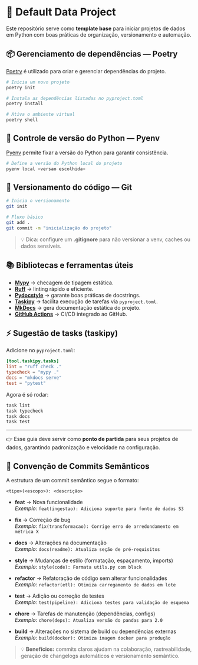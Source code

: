 # 🚀 Default Data Project  

Este repositório serve como **template base** para iniciar projetos de dados em Python com boas práticas de organização, versionamento e automação.  

## 📦 Gerenciamento de dependências — Poetry  
[Poetry](https://python-poetry.org/) é utilizado para criar e gerenciar dependências do projeto.  

```bash
# Inicia um novo projeto
poetry init  

# Instala as dependências listadas no pyproject.toml
poetry install  

# Ativa o ambiente virtual
poetry shell  
```

## 🐍 Controle de versão do Python — Pyenv  
[Pyenv](https://github.com/pyenv/pyenv) permite fixar a versão do Python para garantir consistência.  

```bash
# Define a versão do Python local do projeto
pyenv local <versao escolhida> 
```

## 🌱 Versionamento do código — Git  
```bash
# Inicia o versionamento
git init  

# Fluxo básico
git add .  
git commit -m "inicialização do projeto"  
```

> 💡 Dica: configure um **.gitignore** para não versionar a venv, caches ou dados sensíveis.  

## 📚 Bibliotecas e ferramentas úteis  

- **[Mypy](https://mypy.readthedocs.io/)** → checagem de tipagem estática.  
- **[Ruff](https://docs.astral.sh/ruff/)** → linting rápido e eficiente.  
- **[Pydocstyle](https://www.pydocstyle.org/)** → garante boas práticas de docstrings.  
- **[Taskipy](https://taskipy.readthedocs.io/)** → facilita execução de tarefas via `pyproject.toml`.  
- **[MkDocs](https://www.mkdocs.org/)** → gera documentação estática do projeto.  
- **[GitHub Actions](https://docs.github.com/en/actions)** → CI/CD integrado ao GitHub.  

## ⚡ Sugestão de tasks (taskipy)  

Adicione no `pyproject.toml`:  

```toml
[tool.taskipy.tasks]
lint = "ruff check ."
typecheck = "mypy ."
docs = "mkdocs serve"
test = "pytest"
```

Agora é só rodar:  

```bash
task lint
task typecheck
task docs
task test
```

---

👉 Esse guia deve servir como **ponto de partida** para seus projetos de dados, garantindo padronização e velocidade na configuração.


## 📝 Convenção de Commits Semânticos  

A estrutura de um commit semântico segue o formato:  

```
<tipo>(<escopo>): <descrição>
```  

- **feat** → Nova funcionalidade  
  *Exemplo:* `feat(ingestao): Adiciona suporte para fonte de dados S3`  

- **fix** → Correção de bug  
  *Exemplo:* `fix(transformacao): Corrige erro de arredondamento em métrica X`  

- **docs** → Alterações na documentação  
  *Exemplo:* `docs(readme): Atualiza seção de pré-requisitos`  

- **style** → Mudanças de estilo (formatação, espaçamento, imports)  
  *Exemplo:* `style(code): Formata utils.py com black`  

- **refactor** → Refatoração de código sem alterar funcionalidades  
  *Exemplo:* `refactor(etl): Otimiza carregamento de dados em lote`  

- **test** → Adição ou correção de testes  
  *Exemplo:* `test(pipeline): Adiciona testes para validação de esquema`  

- **chore** → Tarefas de manutenção (dependências, configs)  
  *Exemplo:* `chore(deps): Atualiza versão do pandas para 2.0`  

- **build** → Alterações no sistema de build ou dependências externas  
  *Exemplo:* `build(docker): Otimiza imagem docker para produção`  

> 💡 **Benefícios:** commits claros ajudam na colaboração, rastreabilidade, geração de changelogs automáticos e versionamento semântico.  
